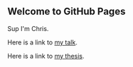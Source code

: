 ## Welcome to GitHub Pages


Sup I'm Chris.

Here is a link to [my talk](https://www.youtube.com/watch?v=V86WYcHT9xQ).

Here is a link to [my thesis](./thesis.pdf).
